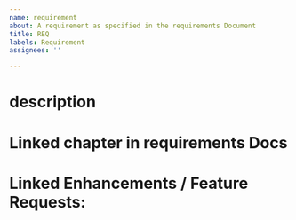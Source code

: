```yaml
---
name: requirement
about: A requirement as specified in the requirements Document
title: REQ
labels: Requirement
assignees: ''

---
```


# description

# Linked chapter in requirements Docs

# Linked Enhancements / Feature Requests:
